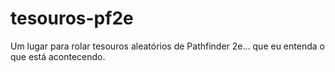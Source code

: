 # tesouros-pf2e
Um lugar para rolar tesouros aleatórios de Pathfinder 2e... que eu entenda o que está acontecendo.
